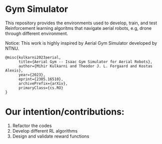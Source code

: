 # Gym Simulator

This repository provides the environments used to develop, train, and test Reinforcement learning algoritms that navigate aerial robots, e.g, drone through different environment.

Notice: This work is highly inspired by Aerial Gym Simulator developed by NTNU.
```
@misc{kulkarni2023aerial,
      title={Aerial Gym -- Isaac Gym Simulator for Aerial Robots}, 
      author={Mihir Kulkarni and Theodor J. L. Forgaard and Kostas Alexis},
      year={2023},
      eprint={2305.16510},
      archivePrefix={arXiv},
      primaryClass={cs.RO}
}
```
# Our intention/contributions:

1. Refactor the codes
2. Develop different RL algorithms
3. Design and validate reward functions